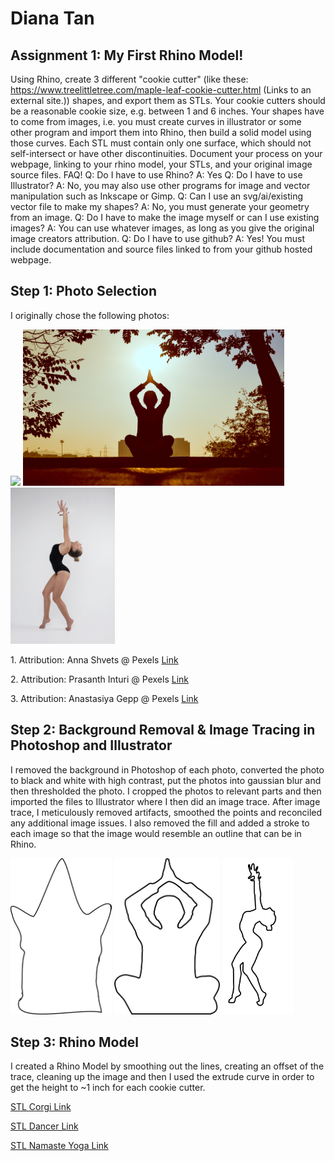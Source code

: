 # Diana Tan

## Assignment 1: My First Rhino Model!
Using Rhino, create 3 different "cookie cutter" (like these: https://www.treelittletree.com/maple-leaf-cookie-cutter.html (Links to an external site.)) shapes, and export them as STLs. Your cookie cutters should be a reasonable cookie size, e.g. between 1 and 6 inches. Your shapes have to come from images, i.e. you must create curves in illustrator or some other program and import them into Rhino, then build a solid model using those curves. Each STL must contain only one surface, which should not self-intersect or have other discontinuities. Document your process on your webpage, linking to your rhino model, your STLs, and your original image source files.
FAQ!
Q: Do I have to use Rhino? A: Yes
Q: Do I have to use Illustrator? A: No, you may also use other programs for image and vector manipulation such as Inkscape or Gimp.
Q: Can I use an svg/ai/existing vector file to make my shapes? A: No, you must generate your geometry from an image.
Q: Do I have to make the image myself or can I use existing images? A: You can use whatever images, as long as you give the original image creators attribution.
Q: Do I have to use github? A: Yes! You must include documentation and source files linked to from your github hosted webpage.
## Step 1: Photo Selection
I originally chose the following photos: <p>
<img src="https://github.com/autarky-hash/autarky-hash.github.io/blob/main/pexels-anna-shvets-4587992.jpg" height=250px> 
<img src="https://github.com/autarky-hash/autarky-hash.github.io/blob/main/pexels-prasanth-inturi-1051838.jpg" height=250px> 
<img src="https://github.com/autarky-hash/autarky-hash.github.io/blob/main/pexels-anastasiya-gepp-1984437.jpg" height=250px> 
<p> 1. Attribution: Anna Shvets @ Pexels <a href="https://www.pexels.com/photo/cute-dog-wearing-a-party-hat-4587992/"> Link</a>
<p> 2. Attribution: Prasanth Inturi @ Pexels <a href="https://www.pexels.com/photo/silhouette-of-man-at-daytime-1051838/"> Link</a>
<p> 3. Attribution: Anastasiya Gepp @ Pexels <a href="https://www.pexels.com/photo/photo-of-woman-raising-her-both-hands-1984437/"> Link</a></p>

## Step 2: Background Removal & Image Tracing in Photoshop and Illustrator
I removed the background in Photoshop of each photo, converted the photo to black and white with high contrast, put the photos into gaussian blur and then thresholded the photo. I cropped the photos to relevant parts and then imported the files to Illustrator where I then did an image trace. After image trace, I meticulously removed artifacts, smoothed the points and reconciled any additional image issues. I also removed the fill and added a stroke to each image so that the image would resemble an outline that can be in Rhino. <p>
<img src="https://github.com/autarky-hash/autarky-hash.github.io/blob/main/pexels-anna-shvets-4587992_backgroundremoved_corgi.png" height=250px> 
<img src="https://github.com/autarky-hash/autarky-hash.github.io/blob/main/pexels-prasanth-inturi-1051838-backgroundremoved_outline.png" height=250px> 
<img src="https://github.com/autarky-hash/autarky-hash.github.io/blob/main/Dancing_BackgroundRemoved.png" height=250px>
 
## Step 3: Rhino Model
I created a Rhino Model by smoothing out the lines, creating an offset of the trace, cleaning up the image and then I used the extrude curve in order to get the height to ~1 inch for each cookie cutter.
<p>
<a href="https://github.com/autarky-hash/autarky-hash.github.io/blob/main/Corgi.stl"> STL Corgi Link</a></p>
<a href="https://github.com/autarky-hash/autarky-hash.github.io/blob/main/Dancer.stl"> STL Dancer Link</a></p>
<a href="https://github.com/autarky-hash/autarky-hash.github.io/blob/main/Namaste.stl"> STL Namaste Yoga Link</a></p>
